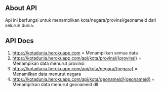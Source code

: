 About API
------------
Api ini berfungsi untuk menampilkan kota/negara/provinsi/geonameid dari seluruh dunia.

API Docs
------------
1. https://kotadunia.herokuapp.com = Menampilkan semua data
2. https://kotadunia.herokuapp.com/api/kota/provinsi/{provinsi} = Menampikan data menurut provinsi
3. https://kotadunia.herokuapp.com/api/kota/negara/{negara} = Menamilkan data menurut negara
4. https://kotadunia.herokuapp.com/api/kota/geonameid/{geonameid} = Menampilkan data menurut geonameid
dll
